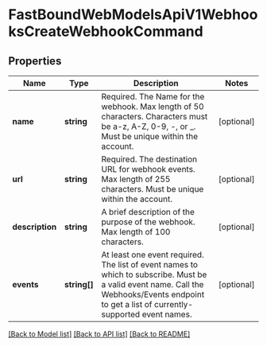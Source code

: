 # FastBoundWebModelsApiV1WebhooksCreateWebhookCommand

## Properties
Name | Type | Description | Notes
------------ | ------------- | ------------- | -------------
**name** | **string** | Required. The Name for the webhook. Max length of 50 characters. Characters must be a-z, A-Z, 0-9, -, or _.  Must be unique within the account. | [optional] 
**url** | **string** | Required. The destination URL for webhook events. Max length of 255 characters. Must be unique within the account. | [optional] 
**description** | **string** | A brief description of the purpose of the webhook. Max length of 100 characters. | [optional] 
**events** | **string[]** | At least one event required. The list of event names to which to subscribe. Must be a valid event name. Call   the Webhooks/Events endpoint to get a list of currently-supported event names. | [optional] 

[[Back to Model list]](../../README.md#documentation-for-models) [[Back to API list]](../../README.md#documentation-for-api-endpoints) [[Back to README]](../../README.md)


